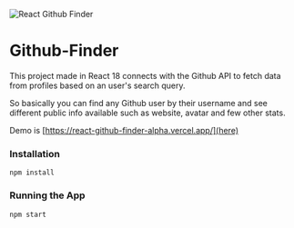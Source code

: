 ![React Github Finder](https://i.ibb.co/Hd5FGRf/localhost-3000-i-Pad-Mini-1.png 'React Github Finder')

# Github-Finder

This project made in React 18 connects with the Github API to fetch data from profiles based on an user's search query.

So basically you can find any Github user by their username and see different public info available such as website, avatar and few other stats.

Demo is [https://react-github-finder-alpha.vercel.app/](here)

### Installation

`npm install`

### Running the App

`npm start`
